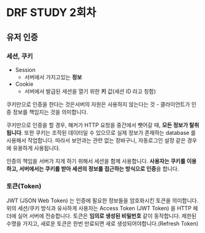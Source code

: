 # DRF STUDY 2회차

## 유저 인증

### 세션, 쿠키

* Session
  * 서버에서 가지고있는 **정보**
* Cookie
  - 서버에서 발급된 세션을 열기 위한 **키** 값(세션 ID 라고 칭함)

쿠키만으로 인증을 한다는 것은서버의 자원은 사용하지 않는다는 것 - 클라이언트가 인증 정보를 책임지는 것을 의미합니다.

쿠키만으로 인증을 할 경우, 해커가 HTTP 요청을 중간에서 뺏어갈 때, **모든 정보가 탈취됩니다**.
또한 쿠키는 조작된 데이터일 수 있으므로 실제 정보가 존재하는 database 를 사용해서 작업합니다.
따라서 보안과는 관련 없는 장바구니, 자동로그인 설정 같은 경우에 유용하게 사용됩니다.

인증의 책임을 서버가 지게 하기 위해서 세션을 함께 사용합니다. **사용자는 쿠키를 이용하고, 서버에서는 쿠키를 받아 세션의 정보를 접근하는 방식으로 인증**을 합니다.

### 토큰(Token)

JWT (JSON Web Token) 는 인증에 필요한 정보들을 암호화시킨 토큰을 의미합니다. 위의 세션/쿠키 방식과 유사하게 사용자는 Access Token (JWT Token) 을 HTTP 헤더에 실어 서버에 전송합니다. 토큰은 **임의로 생성된 비밀번호** 같이 동작합니다. 제한된 수명을 가지고, 새로운 토큰은 한번 만료되면 새로 생성되어야합니다.(Refresh Token)



